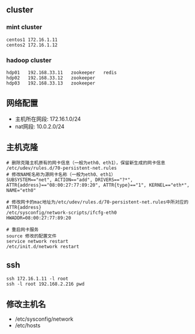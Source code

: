 
## cluster

### mint cluster
	centos1 172.16.1.11
	centos2 172.16.1.12

### hadoop cluster
	hdp01	192.168.33.11	zookeeper	redis
	hdp02	192.168.33.12	zookeeper
	hdp03	192.168.33.13	zookeeper
 

## 网络配置

* 主机所在网段: 172.16.1.0/24
* nat网段: 10.0.2.0/24

## 主机克隆
	# 删除克隆主机原有的网卡信息（一般为eth0、eth1），保留新生成的网卡信息
	/etc/udev/rules.d/70-persistent-net.rules
	# 修改NAME名称为源网卡名称（一般为eth0、eth1）
	SUBSYSTEM=="net", ACTION=="add", DRIVERS=="?*", ATTR{address}=="08:00:27:77:89:20", ATTR{type}=="1", KERNEL=="eth*", NAME="eth0"
	
	# 修改网卡的mac地址为/etc/udev/rules.d/70-persistent-net.rules中所对应的ATTR{address}
	/etc/sysconfig/network-scripts/ifcfg-eth0
	HWADDR=08:00:27:77:89:20
	
	# 重启网卡服务
	source 修改的配置文件
	service network restart
	/etc/init.d/network restart
## ssh

	ssh 172.16.1.11 -l root
	ssh -l root 192.168.2.216 pwd

## 修改主机名
* /etc/sysconfig/network
* /etc/hosts
